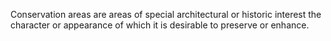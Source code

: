 Conservation areas are areas of special architectural or historic interest the character or appearance of which it is desirable to preserve or enhance.
